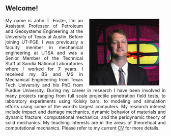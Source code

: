<!--
.. title: John T. Foster
.. slug: index
.. date: 2014-08-27 23:23:20 UTC-05:00
.. type: text
.. template: notitle.tmpl
-->


## Welcome!

<img style="margin: 3px 20px; float: right; width: 220px" src="files/johnfoster.jpg">
<p align="justify" style="padding-bottom: 1cm;">
My name is John T. Foster, I’m an Assistant Professor of Petroleum and Geosystems Engineering at the University of Texas at Austin.  Before joining UT-PGE, I was previously a faculty member in mechanical engineering at UTSA and was a Senior Member of the Technical Staff at Sandia National Laboratories where I worked for 7 years.  I received my BS and MS in Mechanical Engineering from Texas Tech University and his PhD from Purdue University. During my career in research I have been involved in many projects ranging from full scale projectile penetration field tests, to laboratory experiments using Kolsky bars, to modeling and simulation efforts using some of the world’s largest computers. My research interest include impact and damage mechanics, dynamic behavior of materials and dynamic fracture, computational mechanics, and the peridynamic theory of solid mechanics.  My teaching interests are in the areas of theoretical and computational mechanics. Please refer to my current <a href="/cv/">CV</a> for more details. 
</p>
   

